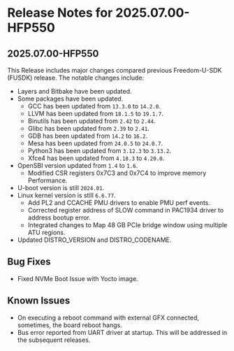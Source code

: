 # Release Notes for 2025.07.00-HFP550

## 2025.07.00-HFP550

This Release includes major changes compared previous Freedom-U-SDK (FUSDK) release. The notable changes include:

- Layers and Bitbake have been updated.
- Some packages have been updated.
    + GCC has been updated from `13.3.0` to `14.2.0`.
    + LLVM has been updated from `18.1.5` to `19.1.7`.
    + Binutils has been updated from `2.42` to `2.44`.
    + Glibc has been updated from `2.39` to `2.41`.
    + GDB has been updated from `14.2` to `16.2`.
    + Mesa has been updated from `24.0.5` to `24.0.7`.
    + Python3 has been updated from `3.12.3` to `3.13.2`.
    + Xfce4 has been updated from `4.18.3` to `4.20.0`.
- OpenSBI version updated from `1.4` to `1.6`.
    + Modified CSR registers 0x7C3 and 0x7C4 to improve memory Performance.
- U-boot version is still `2024.01`.
- Linux kernel version is still `6.6.77`.
    + Add PL2 and CCACHE PMU drivers to enable PMU perf events.
    + Corrected register address of SLOW command in PAC1934 driver to address bootup error.
    + Integrated changes to Map 48 GB PCIe bridge window using multiple ATU regions.
- Updated DISTRO_VERSION and DISTRO_CODENAME.

## Bug Fixes
- Fixed NVMe Boot Issue with Yocto image.

## Known Issues

- On executing a reboot command with external GFX connected, sometimes, the board reboot hangs.
- Bus error reported from UART driver at startup. This will be addressed in the subsequent releases.
